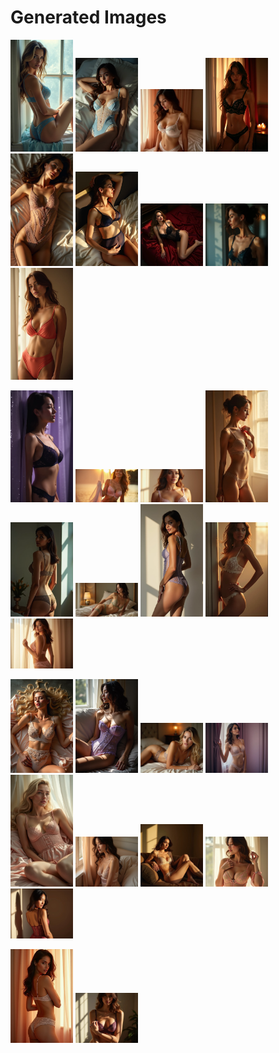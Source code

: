 # Generated Images



<img src="2025_06_25_01.webp" width="100"/> <img src="2025_06_25_02.webp" width="100"/> <img src="2025_06_25_03.webp" width="100"/> <img src="2025_06_25_04.webp" width="100"/> <img src="2025_06_25_05.webp" width="100"/> <img src="2025_06_25_06.webp" width="100"/> <img src="2025_06_25_07.webp" width="100"/> <img src="2025_06_25_08.webp" width="100"/> <img src="2025_06_25_09.webp" width="100"/>

<img src="2025_06_25_10.webp" width="100"/> <img src="2025_06_25_11.webp" width="100"/> <img src="2025_06_25_12.webp" width="100"/> <img src="2025_06_25_13.webp" width="100"/> <img src="2025_06_25_14.webp" width="100"/> <img src="2025_06_25_15.webp" width="100"/> <img src="2025_06_25_16.webp" width="100"/> <img src="2025_06_25_17.webp" width="100"/> <img src="2025_06_25_18.webp" width="100"/>

<img src="2025_06_25_19.webp" width="100"/> <img src="2025_06_25_20.webp" width="100"/> <img src="2025_06_25_21.webp" width="100"/> <img src="2025_06_25_22.webp" width="100"/> <img src="2025_06_25_23.webp" width="100"/> <img src="2025_06_25_24.webp" width="100"/> <img src="2025_06_25_25.webp" width="100"/> <img src="2025_06_25_26.webp" width="100"/> <img src="2025_06_25_27.webp" width="100"/>

<img src="2025_06_25_28.webp" width="100"/> <img src="2025_06_25_29.webp" width="100"/>